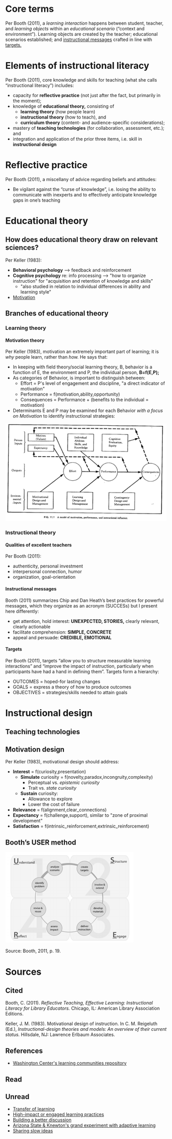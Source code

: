 

# Core terms

Per Booth (2011), a *learning interaction* happens between student, teacher, and *learning objects* within an *educational scenario* (“context and environment”). Learning objects are created by the teacher; educational scenarios established; and [instructional messages](#instructional-messages) crafted in line with [targets.](#targets)



# Elements of instructional literacy

Per Booth (2011), core knowledge and skills for teaching (what she calls “instructional literacy”) includes:

- capacity for **reflective practice** (not just after the fact, but primarily in the moment);
- knowledge of **educational theory,** consisting of
    - **learning theory** (how people learn)
    - **instructional theory** (how to teach), and 
    - **curriculum theory** (content- and audience-specific considerations); 
- mastery of **teaching technologies** (for collaboration, assessment, etc.); and
- integration and application of the prior three items, i.e. skill in **instructional design**





# Reflective practice

Per Booth (2011), a miscellany of advice regarding beliefs and attitudes:

- Be vigilant against the “curse of knowledge”, i.e. losing the ability to communicate with inexperts and to effectively anticipate knowledge gaps in one’s teaching




# Educational theory

## How does educational theory draw on relevant sciences?

Per Keller (1983):

- **Behavioral psychology** --> feedback and reinforcement
- **Cognitive psychology** re: info processing --> "how to organize instruction" for "acquisition and retention of knowledge and skills"
    - "also studied in relation to individual differences in ability and learning style"
- [Motivation](#motivation)

## Branches of educational theory

### Learning theory

#### Motivation theory

Per Keller (1983), motivation an extremely important part of learning; it is *why* people learn, rather than *how.* He says that: 

- In keeping with field theory/social learning theory, B, behavior is a function of E, the environment and P, the individual person, **B=f(E,P);**
- As categories of Behavior, is important to distinguish between:
    - Effort = P's level of engagement and discipline, "a direct indicator of motivation"
    - Performance = f(motivation,ability,opportunity)
    - Consequences = Performance + (benefits to the individual = motivation)
- Determinants E and P may be examined for each Behavior *with a focus on Motivation* to identify instructional strategies:

![](../illos/motivation.png)



### Instructional theory

#### Qualities of excellent teachers

Per Booth (2011):

- authenticity, personal investment
- interpersonal connection, humor
- organization, goal-orientation

#### Instructional messages

Booth (2011) summarizes Chip and Dan Heath’s best practices for powerful messages, which they organize as an acronym (SUCCESs) but I present here differently:

- get attention, hold interest: **UNEXPECTED, STORIES,** clearly relevant, clearly actionable
- facilitate comprehension: **SIMPLE, CONCRETE**
- appeal and persuade: **CREDIBLE, EMOTIONAL**

#### Targets

Per Booth (2011), targets “allow you to structure measurable learning interactions” and “improve the impact of instruction, particularly when participants have had a hand in defining them”. Targets form a hierarchy:

- OUTCOMES = hoped-for lasting changes
- GOALS = express a theory of how to produce outcomes
- OBJECTIVES = strategies/skills needed to attain goals








# Instructional design

## Teaching technologies

## Motivation design

Per Keller (1983), motivational design should address:

- **Interest** = f(curiosity,presentation) 
    - **Simulate** curiosity = f(novelty,paradox,incongruity,complexity)
        - Perceptual vs. *epistemic curiosity*
        - Trait vs. *state curiosity*
    - **Sustain** curiosity:
        - Allowance to explore
        - Lower the cost of failure
- **Relevance** = f(alignment,clear_connections)
- **Expectancy** = f(challenge,support), similar to "zone of proximal development"
- **Satisfaction** = f(intrinsic_reinforcement,extrinsic_reinforcement)


## Booth’s USER method

<img src="../illos/USER-ID-method.png" width="400px">

Source: Booth, 2011, p. 19.





 


# Sources

## Cited

Booth, C. (2011). *Reflective Teaching, Effective Learning: Instructional Literacy for Library Educators.* Chicago, IL: American Library Association Editions.

Keller, J. M. (1983). Motivational design of instruction. In C. M. Reigeluth (Ed.), *Instructional-design theories and models: An overview of their current status.* Hillsdale, NJ: Lawrence Erlbaum Associates.


## References

- [Washington Center's learning communities repository](http://wacenter.evergreen.edu/)

## Read 

## Unread

- [Transfer of learning](http://www.nwlink.com/~donclark/hrd/learning/transfer.html)
- [High-impact or engaged learning practices](https://uwaterloo.ca/centre-for-teaching-excellence/resources/integrative-learning/high-impact-practices-hips-or-engaged-learning-practices)
- [Building a better discussion](http://www.chronicle.com/article/Building-a-Better-Discussion/231685/)
- [Arizona State & Knewton's grand experiment with adaptive learning](https://www.insidehighered.com/news/2013/01/25/arizona-st-and-knewtons-grand-experiment-adaptive-learning)
- [Sharing slow ideas](http://www.newyorker.com/magazine/2013/07/29/slow-ideas)
